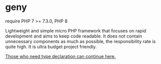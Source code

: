# geny
require PHP 7 >= 7.3.0, PHP 8

Lightweight and simple micro PHP framework that focuses on rapid development and aims to keep code readable. It does not contain unnecessary components as much as possible, the responsibility rate is quite high. It is ultra budget project friendly.

[Those who need type declaration can continue here.](https://www.baeldung.com/spring-tutorial)
